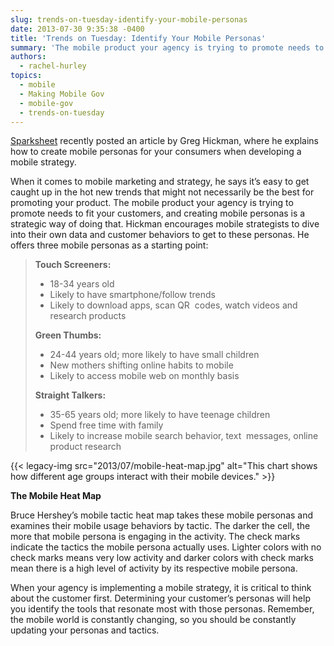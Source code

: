 ```yaml
---
slug: trends-on-tuesday-identify-your-mobile-personas
date: 2013-07-30 9:35:38 -0400
title: 'Trends on Tuesday: Identify Your Mobile Personas'
summary: 'The mobile product your agency is trying to promote needs to fit your customers, and creating mobile personas is a strategic way of doing that.'
authors:
  - rachel-hurley
topics:
  - mobile
  - Making Mobile Gov
  - mobile-gov
  - trends-on-tuesday
---
```


[Sparksheet](https://web.archive.org/web/20130813141158/http://www.sparksheet.com/creating-mobile-personas-to-guide-your-mobile-strategy/) recently posted an article by Greg Hickman, where he explains how to create mobile personas for your consumers when developing a mobile strategy.

When it comes to mobile marketing and strategy, he says it&#8217;s easy to get caught up in the hot new trends that might not necessarily be the best for promoting your product. The mobile product your agency is trying to promote needs to fit your customers, and creating mobile personas is a strategic way of doing that. Hickman encourages mobile strategists to dive into their own data and customer behaviors to get to these personas. He offers three mobile personas as a starting point:

> **Touch Screeners:**
> 
>   * 18-34 years old
>   * Likely to have smartphone/follow trends
>   * Likely to download apps, scan QR  codes, watch videos and research products
> 
> **Green Thumbs:**
> 
>   * 24-44 years old; more likely to have small children
>   * New mothers shifting online habits to mobile
>   * Likely to access mobile web on monthly basis
> 
> **Straight Talkers:**
> 
>   * 35-65 years old; more likely to have teenage children
>   * Spend free time with family
>   * Likely to increase mobile search behavior, text  messages, online product research

{{< legacy-img src="2013/07/mobile-heat-map.jpg" alt="This chart shows how different age groups interact with their mobile devices." >}}

**The Mobile Heat Map**

Bruce Hershey’s mobile tactic heat map takes these mobile personas and examines their mobile usage behaviors by tactic. The darker the cell, the more that mobile persona is engaging in the activity. The check marks indicate the tactics the mobile persona actually uses. Lighter colors with no check marks means very low activity and darker colors with check marks mean there is a high level of activity by its respective mobile persona.

When your agency is implementing a mobile strategy, it is critical to think about the customer first. Determining your customer&#8217;s personas will help you identify the tools that resonate most with those personas. Remember, the mobile world is constantly changing, so you should be constantly updating your personas and tactics.
